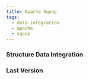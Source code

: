 ```yaml
---
title: Apache Sqoop
tags:
  - data-integration
  - apache
  - sqoop
---
```

### Structure Data Integration

###  Last Version
